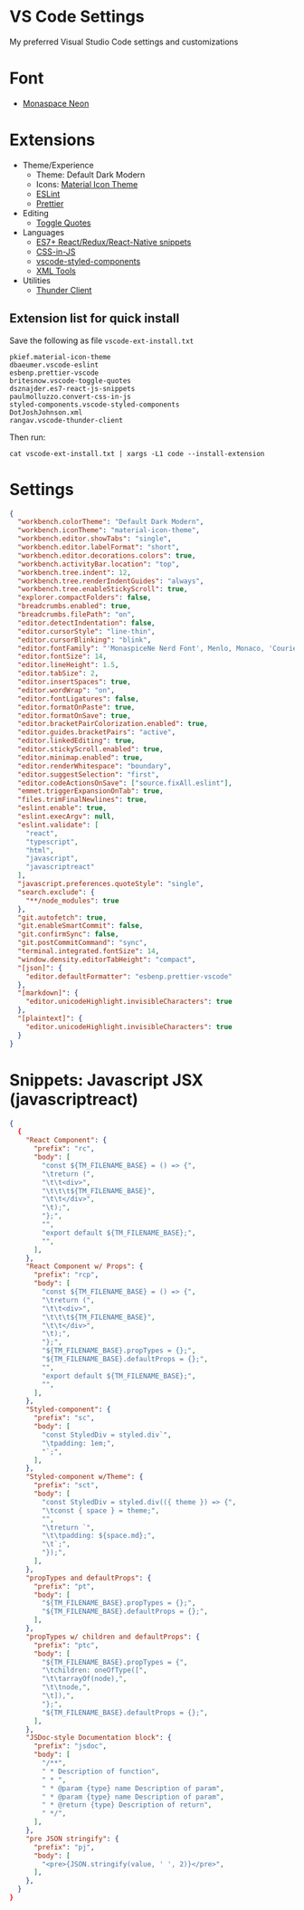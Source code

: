 # VS Code Settings

My preferred Visual Studio Code settings and customizations

# Font

- [Monaspace Neon](https://github.com/githubnext/monaspace)

# Extensions

- Theme/Experience
  - Theme: Default Dark Modern
  - Icons: [Material Icon Theme](https://marketplace.visualstudio.com/items?itemName=PKief.material-icon-theme)
  - [ESLint](https://marketplace.visualstudio.com/items?itemName=dbaeumer.vscode-eslint)
  - [Prettier](https://marketplace.visualstudio.com/items?itemName=esbenp.prettier-vscode)
- Editing
  - [Toggle Quotes](https://marketplace.visualstudio.com/items?itemName=BriteSnow.vscode-toggle-quotes)
- Languages
  - [ES7+ React/Redux/React-Native snippets](https://marketplace.visualstudio.com/items?itemName=dsznajder.es7-react-js-snippets)
  - [CSS-in-JS](https://marketplace.visualstudio.com/items?itemName=paulmolluzzo.convert-css-in-js)
  - [vscode-styled-components](https://marketplace.visualstudio.com/items?itemName=styled-components.vscode-styled-components)
  - [XML Tools](https://marketplace.visualstudio.com/items?itemName=DotJoshJohnson.xml)
- Utilities
  - [Thunder Client](https://marketplace.visualstudio.com/items?itemName=rangav.vscode-thunder-client)

## Extension list for quick install

Save the following as file `vscode-ext-install.txt`

```
pkief.material-icon-theme
dbaeumer.vscode-eslint
esbenp.prettier-vscode
britesnow.vscode-toggle-quotes
dsznajder.es7-react-js-snippets
paulmolluzzo.convert-css-in-js
styled-components.vscode-styled-components
DotJoshJohnson.xml
rangav.vscode-thunder-client
```

Then run:

```shell
cat vscode-ext-install.txt | xargs -L1 code --install-extension
```

# Settings

```json
{
  "workbench.colorTheme": "Default Dark Modern",
  "workbench.iconTheme": "material-icon-theme",
  "workbench.editor.showTabs": "single",
  "workbench.editor.labelFormat": "short",
  "workbench.editor.decorations.colors": true,
  "workbench.activityBar.location": "top",
  "workbench.tree.indent": 12,
  "workbench.tree.renderIndentGuides": "always",
  "workbench.tree.enableStickyScroll": true,
  "explorer.compactFolders": false,
  "breadcrumbs.enabled": true,
  "breadcrumbs.filePath": "on",
  "editor.detectIndentation": false,
  "editor.cursorStyle": "line-thin",
  "editor.cursorBlinking": "blink",
  "editor.fontFamily": "'MonaspiceNe Nerd Font', Menlo, Monaco, 'Courier New', monospace",
  "editor.fontSize": 14,
  "editor.lineHeight": 1.5,
  "editor.tabSize": 2,
  "editor.insertSpaces": true,
  "editor.wordWrap": "on",
  "editor.fontLigatures": false,
  "editor.formatOnPaste": true,
  "editor.formatOnSave": true,
  "editor.bracketPairColorization.enabled": true,
  "editor.guides.bracketPairs": "active",
  "editor.linkedEditing": true,
  "editor.stickyScroll.enabled": true,
  "editor.minimap.enabled": true,
  "editor.renderWhitespace": "boundary",
  "editor.suggestSelection": "first",
  "editor.codeActionsOnSave": ["source.fixAll.eslint"],
  "emmet.triggerExpansionOnTab": true,
  "files.trimFinalNewlines": true,
  "eslint.enable": true,
  "eslint.execArgv": null,
  "eslint.validate": [
    "react",
    "typescript",
    "html",
    "javascript",
    "javascriptreact"
  ],
  "javascript.preferences.quoteStyle": "single",
  "search.exclude": {
    "**/node_modules": true
  },
  "git.autofetch": true,
  "git.enableSmartCommit": false,
  "git.confirmSync": false,
  "git.postCommitCommand": "sync",
  "terminal.integrated.fontSize": 14,
  "window.density.editorTabHeight": "compact",
  "[json]": {
    "editor.defaultFormatter": "esbenp.prettier-vscode"
  },
  "[markdown]": {
    "editor.unicodeHighlight.invisibleCharacters": true
  },
  "[plaintext]": {
    "editor.unicodeHighlight.invisibleCharacters": true
  }
}
```

# Snippets: Javascript JSX (javascriptreact)

```json
{
  {
    "React Component": {
      "prefix": "rc",
      "body": [
        "const ${TM_FILENAME_BASE} = () => {",
        "\treturn (",
        "\t\t<div>",
        "\t\t\t${TM_FILENAME_BASE}",
        "\t\t</div>",
        "\t);",
        "};",
        "",
        "export default ${TM_FILENAME_BASE};",
        "",
      ],
    },
    "React Component w/ Props": {
      "prefix": "rcp",
      "body": [
        "const ${TM_FILENAME_BASE} = () => {",
        "\treturn (",
        "\t\t<div>",
        "\t\t\t${TM_FILENAME_BASE}",
        "\t\t</div>",
        "\t);",
        "};",
        "${TM_FILENAME_BASE}.propTypes = {};",
        "${TM_FILENAME_BASE}.defaultProps = {};",
        "",
        "export default ${TM_FILENAME_BASE};",
        "",
      ],
    },
    "Styled-component": {
      "prefix": "sc",
      "body": [
        "const StyledDiv = styled.div`",
        "\tpadding: 1em;",
        "`;",
      ],
    },
    "Styled-component w/Theme": {
      "prefix": "sct",
      "body": [
        "const StyledDiv = styled.div(({ theme }) => {",
        "\tconst { space } = theme;",
        "",
        "\treturn `",
        "\t\tpadding: ${space.md};",
        "\t`;",
        "});",
      ],
    },
    "propTypes and defaultProps": {
      "prefix": "pt",
      "body": [
        "${TM_FILENAME_BASE}.propTypes = {};",
        "${TM_FILENAME_BASE}.defaultProps = {};",
      ],
    },
    "propTypes w/ children and defaultProps": {
      "prefix": "ptc",
      "body": [
        "${TM_FILENAME_BASE}.propTypes = {",
        "\tchildren: oneOfType([",
        "\t\tarrayOf(node),",
        "\t\tnode,",
        "\t]),",
        "};",
        "${TM_FILENAME_BASE}.defaultProps = {};",
      ],
    },
    "JSDoc-style Documentation block": {
      "prefix": "jsdoc",
      "body": [
        "/**",
        " * Description of function",
        " * ",
        " * @param {type} name Description of param",
        " * @param {type} name Description of param",
        " * @return {type} Description of return",
        " */",
      ],
    },
    "pre JSON stringify": {
      "prefix": "pj",
      "body": [
        "<pre>{JSON.stringify(value, ' ', 2)}</pre>",
      ],
    },
  }
}
```
